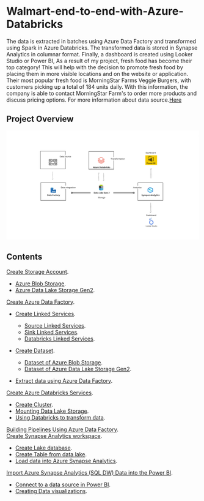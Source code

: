 # Walmart-end-to-end-with-Azure-Databricks
The data is extracted in batches using Azure Data Factory and transformed using Spark in Azure Databricks. The transformed data is stored in Synapse Analytics in columnar format. Finally, a dashboard is created using Looker Studio or Power BI, As a result of my project, fresh food has become their top category! This will help with the decision to promote fresh food by placing them in more visible locations and on the website or application. Their most popular fresh food is MorningStar Farms Veggie Burgers, with customers picking up a total of 184 units daily. With this information, the company is able to contact MorningStar Farm's to order more products and discuss pricing options. For more information about data source.[Here](https://www.kaggle.com/datasets/thedevastator/product-prices-and-sizes-from-walmart-grocery) 
## Project Overview
![0](/images/0.png)

## Contents 
[Create Storage Account](sections/01-storage-accounts.md).<br> 
- [Azure Blob Storage](sections/01-storage-accounts.md).<br>
- [Azure Data Lake Storage Gen2](sections/01-storage-accounts.md#Create-Azure-Data-Lake-Storage-Gen2).<br>

[Create Azure Data Factory](sections/02-azure-data-factory.md).<br>
- [Create Linked Services](sections/02-azure-data-factory.md).<br>
  - [Source Linked Services](sections/02-azure-data-factory.md).<br>
  - [Sink Linked Services](sections/02-azure-data-factory.md).<br>
  - [Databricks Linked Services](sections/02-azure-data-factory.md).<br>

- [Create Dataset](sections/02-azure-data-factory.md).<br>
  - [Dataset of Azure Blob Storage](sections/02-azure-data-factory.md).<br>
  - [Dataset of Azure Data Lake Storage Gen2](sections/02-azure-data-factory.md).<br>
- [Extract data using Azure Data Factory](sections/02-azure-data-factory.md).<br>

[Create Azure Databricks Services](sections/02-azure-data-factory.md).<br>
- [Create Cluster](sections/02-azure-data-factory.md).<br>
- [Mounting Data Lake Storage](sections/02-azure-data-factory.md).<br>
- [Using Databricks to transform data](sections/02-azure-data-factory.md).<br>


[Building Pipelines Using Azure Data Factory](sections/02-azure-data-factory.md).<br>
[Create Synapse Analytics workspace](sections/02-azure-data-factory.md).<br>
- [Create Lake database](sections/02-azure-data-factory.md).<br>
- [Create Table from data lake](sections/02-azure-data-factory.md).<br>
- [Load data into Azure Synapse Analytics](sections/02-azure-data-factory.md).<br>

[Import Azure Synapse Analytics (SQL DW) Data into the Power BI](sections/02-azure-data-factory.md).<br>
- [Connect to a data source in Power BI](sections/02-azure-data-factory.md).<br>
- [Creating Data visualizations](sections/02-azure-data-factory.md).<br>
